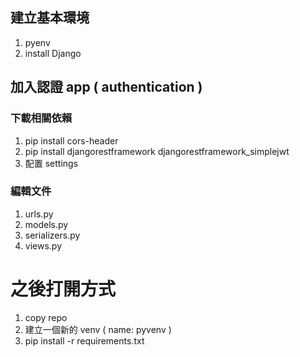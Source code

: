 ## 建立基本環境
1. pyenv
2. install Django
## 加入認證 app ( authentication )
### 下載相關依賴
1. pip install cors-header
2. pip install djangorestframework djangorestframework_simplejwt
3. 配置 settings
### 編輯文件
1. urls.py
2. models.py
3. serializers.py
4. views.py
# 之後打開方式
1. copy repo
2. 建立一個新的 venv ( name: pyvenv )
3. pip install -r requirements.txt